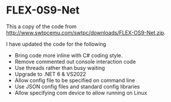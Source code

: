 # FLEX-0S9-Net
This a copy of the code from http://www.swtpcemu.com/swtpc/downloads/FLEX-OS9-Net.zip.

I have updated the code for the following
- Bring code more inline with C# coding style.
- Remove commented out console interaction code
- Use threads rather than busy waiting
- Upgrade to .NET 6 & VS2022
- Allow config file to be specified on command line
- Use JSON config files and standard config libraries
- Allow specifying com device to allow running on Linux
